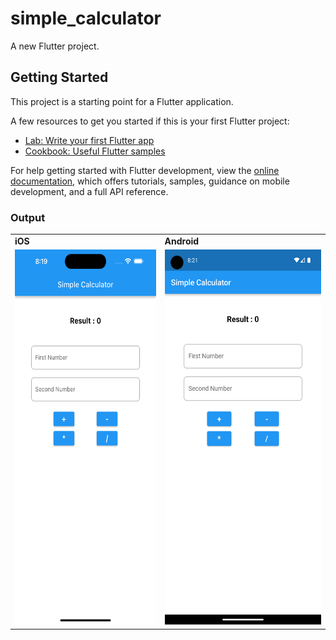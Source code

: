 # simple_calculator

A new Flutter project.

## Getting Started

This project is a starting point for a Flutter application.

A few resources to get you started if this is your first Flutter project:

- [Lab: Write your first Flutter app](https://docs.flutter.dev/get-started/codelab)
- [Cookbook: Useful Flutter samples](https://docs.flutter.dev/cookbook)

For help getting started with Flutter development, view the
[online documentation](https://docs.flutter.dev/), which offers tutorials,
samples, guidance on mobile development, and a full API reference.

### Output

<table>
    <tr>
        <td><b>iOS</b></td>
        <td><b>Android</b></td>
    </tr>
    <tr>
        <td><img src="images/Simulator%20Screenshot%20-%20iPhone%2014%20Pro%20Max%20-%202023-06-18%20at%2020.19.29.png" width="1080" height="600"></td>
        <td><img src="images/Screenshot_1687099901.png" width="1080" height="600"></td>
    </tr>
</table>
